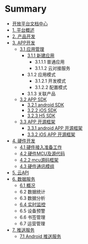 # Summary

* [开放平台文档中心](README.md)
* [1. 平台概述](./source/zh-cn/overview/index.md)
* [2. 产品开发](./source/zh-cn/product/index.md)
* [3. APP开发](./source/zh-cn/app/index.md)
  * [3.1 应用管理](./source/zh-cn/app/application/application.md)
    * [3.1.1 新建应用](./source/zh-cn/app/application/application.md)
      * 3.1.1.1 普通应用
      * 3.1.1.2 云对接服务
    * 3.1.2 应用模式
      * 3.1.2.1 开发模式
      * 3.1.2.2 配置模式
    * 3.1.3 关联产品
  * [3.2 APP SDK](./source/zh-cn/app/SDK/app_summary.md)
    * [3.2.1 android SDK](./source/zh-cn/app/SDK/android_sdk.md)
    * [3.2.2 iOS SDK](./source/zh-cn/app/SDK/iOSSDK.md)
    * [3.2.3 H5 SDK](./source/zh-cn/app/SDK/H5.md)
  * [3.3 APP 开源框架](./source/zh-cn/App/app.md)
    * [3.3.1 android APP 开源框架](./source/zh-cn/app/SDK/android_demo.md)
    * [3.3.2 iOS APP 开源框架](./source/zh-cn/app/SDK/iOS_demo.md)
* [4. 硬件开发](./source/zh-cn/device/index.md)
  * [4.1 硬件接入准备工作](./source/zh-cn/device/hardware_star.md)
  * [4.2 硬件MCU及源代码](./source/zh-cn/device/mcu_source.md)
  * [4.2.2 mcu源码框架](./source/zh-cn/device/mcu/mcu_framework.md)
  * [4.3 硬件通讯模组](./source/zh-cn/device/ClifeAgent.md)
* [5. 云API](./source/zh-cn/cloudAPI/cloudAPI.md)
* [6. 数据服务](./source/zh-cn/dataservice/index.md)
  * [6.1 概况](source/zh-cn/dataservice/index/61-gai-kuang.md)
  * 6.2 数据统计
  * 6.3 数据分析
  * [6.4 实时监控](source/zh-cn/dataservice/index/64-shi-shi-jian-kong.md)
  * 6.5 设备预警
  * 6.6 书签管理
  * 6.7 运营管理
* [7. 推送服务](./source/zh-cn/datapush/index.md)
  * [7.1 Android 推送服务](./source/zh-cn/app/SDK/android_push.md)

